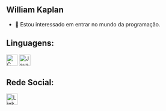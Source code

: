 ## William Kaplan

- 👀 Estou interessado em entrar no mundo da programação.

<h2> Linguagens:</h2>

<a>
  <img src="https://cdn.jsdelivr.net/gh/devicons/devicon/icons/c/c-original.svg" alt="C" width="30"/>
</a>


<a>
  <img src="https://cdn.jsdelivr.net/gh/devicons/devicon/icons/javascript/javascript-original.svg" alt="JavaScript" width="30"/>
</a>

## Rede Social:

<p aling="center">
<a href="https://www.linkedin.com/in/williamrkaplan">
  <img src="https://cdn.jsdelivr.net/gh/devicons/devicon/icons/linkedin/linkedin-original.svg" alt="LinkedIn" width="30"/>
</p>
</a>